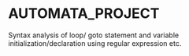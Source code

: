 # AUTOMATA_PROJECT
Syntax analysis of loop/ goto statement and variable initialization/declaration using regular expression etc.
